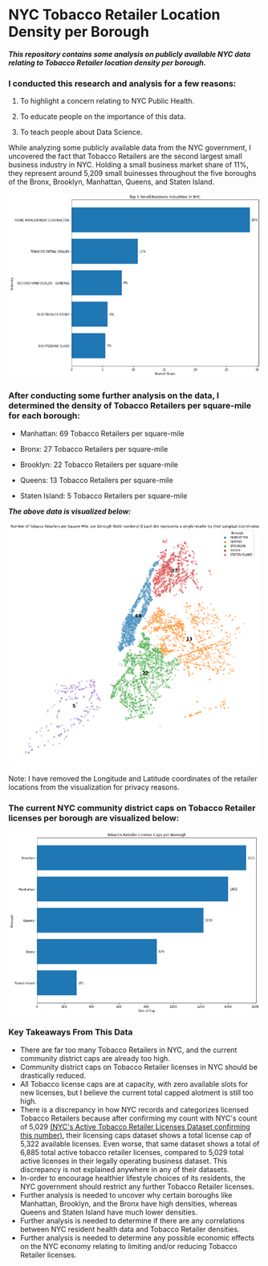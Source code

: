 # NYC Tobacco Retailer Location Density per Borough
***This repository contains some analysis on publicly available NYC data relating to Tobacco Retailer location density per borough.***

### I conducted this research and analysis for a few reasons:

1) To highlight a concern relating to NYC Public Health.

2) To educate people on the importance of this data.

3) To teach people about Data Science.

While analyzing some publicly available data from the NYC government, I uncovered the fact that Tobacco Retailers are the second largest small business industry in NYC. Holding a small business market share of 11%, they represent around 5,209 small buinesses throughout the five boroughs of the Bronx, Brooklyn, Manhattan, Queens, and Staten Island.

![Top 5 Small Business Industries in NYC](https://github.com/TechProofreader/NYC-Tobacco-Retailer-Location-Density/blob/b86e33266c5a723d8f81390906092b27545cb46a/Top_5_Small_Biz_NYC.png)

### After conducting some further analysis on the data, I determined the density of Tobacco Retailers per square-mile for each borough:

* Manhattan: 69 Tobacco Retailers per square-mile

* Bronx: 27 Tobacco Retailers per square-mile

* Brooklyn: 22 Tobacco Retailers per square-mile

* Queens: 13 Tobacco Retailers per square-mile

* Staten Island: 5 Tobacco Retailers per square-mile

***The above data is visualized below:***

![Tobacco Retailer Location Density](https://github.com/TechProofreader/NYC-Tobacco-Retailer-Location-Density/blob/b86e33266c5a723d8f81390906092b27545cb46a/NYC_Tobacco_Density.png)

Note: I have removed the Longitude and Latitude coordinates of the retailer locations from the visualization for privacy reasons.

### The current NYC community district caps on Tobacco Retailer licenses per borough are visualized below:

![Tobacco Retailer License Caps](https://github.com/TechProofreader/NYC-Tobacco-Retailer-Location-Density/blob/8ce2f6401a1e66c8b462101ae1448d0d7070e17c/Tobacco_Caps_NYC.png)

### Key Takeaways From This Data

* There are far too many Tobacco Retailers in NYC, and the current community district caps are already too high.
* Community district caps on Tobacco Retailer licenses in NYC should be drastically reduced.
* All Tobacco license caps are at capacity, with zero available slots for new licenses, but I believe the current total capped alotment is still too high.
* There is a discrepancy in how NYC records and categorizes licensed Tobacco Retailers because after confirming my count with NYC's count of 5,029 [(NYC's Active Tobacco Retailer Licenses Dataset confirming this number)](https://data.cityofnewyork.us/Business/Active-Tobacco-Retail-Dealer-Licenses/adw8-wvxb), their licensing caps dataset shows a total license cap of 5,322 available licenses. Even worse, that same dataset shows a total of 6,885 total active tobacco retailer licenses, compared to 5,029 total active licenses in their legally operating business dataset. This discrepancy is not explained anywhere in any of their datasets.
* In-order to encourage healthier lifestyle choices of its residents, the NYC government should restrict any further Tobacco Retailer licenses.
* Further analysis is needed to uncover why certain boroughs like Manhattan, Brooklyn, and the Bronx have high densities, whereas Queens and Staten Island have much lower densities.
* Further analysis is needed to determine if there are any correlations between NYC resident health data and Tobacco Retailer densities.
* Further analysis is needed to determine any possible economic effects on the NYC economy relating to limiting and/or reducing Tobacco Retailer licenses.

